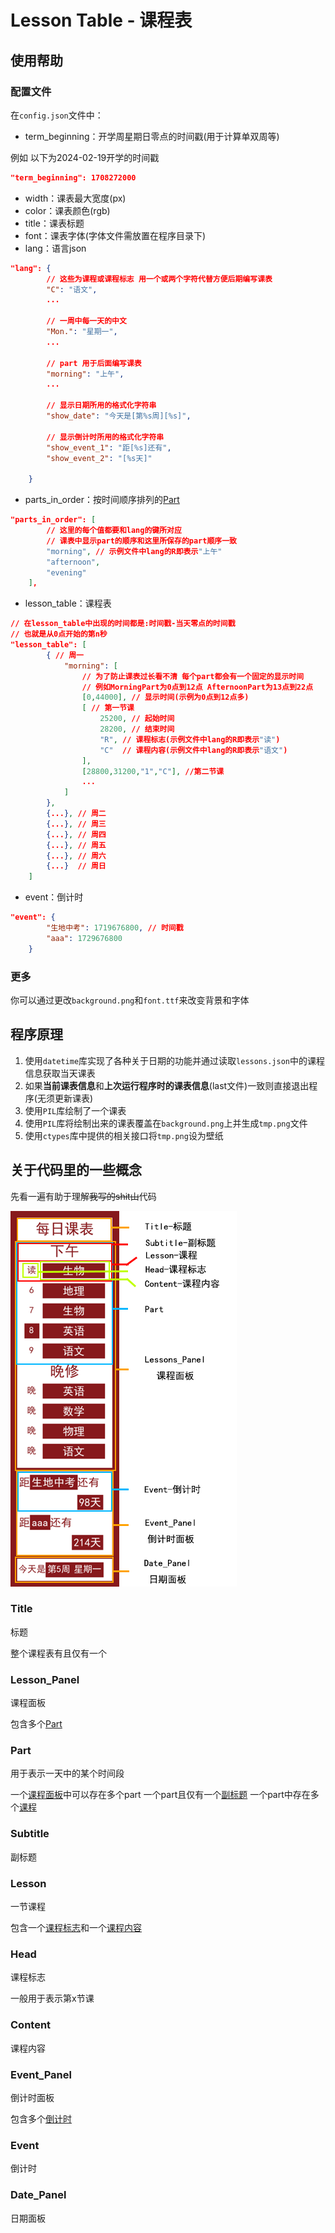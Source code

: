 # Lesson Table - 课程表

## 使用帮助
### 配置文件
在`config.json`文件中：
- term_beginning：开学周星期日零点的时间戳(用于计算单双周等)

例如 以下为2024-02-19开学的时间戳
```json
"term_beginning": 1708272000
```

- width：课表最大宽度(px)
- color：课表颜色(rgb)
- title：课表标题
- font：课表字体(字体文件需放置在程序目录下)
- lang：语言json
```json
"lang": {
        // 这些为课程或课程标志 用一个或两个字符代替方便后期编写课表
        "C": "语文", 
        ...

        // 一周中每一天的中文
        "Mon.": "星期一",
        ...

        // part 用于后面编写课表
        "morning": "上午",
        ...

        // 显示日期所用的格式化字符串
        "show_date": "今天是[第%s周][%s]",

        // 显示倒计时所用的格式化字符串
        "show_event_1": "距[%s]还有",
        "show_event_2": "[%s天]"

    }
```
- parts_in_order：按时间顺序排列的[Part](#part)
```json
"parts_in_order": [
        // 这里的每个值都要和lang的键所对应
        // 课表中显示part的顺序和这里所保存的part顺序一致
        "morning", // 示例文件中lang的R即表示"上午"
        "afternoon",
        "evening"
    ],
```
- lesson_table：课程表
```json
// 在lesson_table中出现的时间都是:时间戳-当天零点的时间戳
// 也就是从0点开始的第n秒
"lesson_table": [
        { // 周一
            "morning": [
                // 为了防止课表过长看不清 每个part都会有一个固定的显示时间
                // 例如MorningPart为0点到12点 AfternoonPart为13点到22点
                [0,44000], // 显示时间(示例为0点到12点多)
                [ // 第一节课
                    25200, // 起始时间
                    28200, // 结束时间
                    "R", // 课程标志(示例文件中lang的R即表示"读")
                    "C"  // 课程内容(示例文件中lang的R即表示"语文")
                ],
                [28800,31200,"1","C"], //第二节课
                ...
            ]
        },
        {...}, // 周二
        {...}, // 周三
        {...}, // 周四
        {...}, // 周五
        {...}, // 周六
        {...}  // 周日
    ]
```
- event：倒计时
```json
"event": {
        "生地中考": 1719676800, // 时间戳
        "aaa": 1729676800
    }
```

### 更多
你可以通过更改`background.png`和`font.ttf`来改变背景和字体


## 程序原理
1. 使用`datetime`库实现了各种关于日期的功能并通过读取`lessons.json`中的课程信息获取当天课表
2. 如果**当前课表信息**和**上次运行程序时的课表信息**(last文件)一致则直接退出程序(无须更新课表)
2. 使用`PIL`库绘制了一个课表
3. 使用`PIL`库将绘制出来的课表覆盖在`background.png`上并生成`tmp.png`文件
4. 使用`ctypes`库中提供的相关接口将`tmp.png`设为壁纸

## 关于代码里的一些概念
先看一遍有助于理解~~我写的shit山~~代码

![6](./1.png)

### Title
标题

整个课程表有且仅有一个

### Lesson_Panel
课程面板

包含多个[Part](#Part)

### Part
用于表示一天中的某个时间段

一个[课程面板](#Lesson_Panel)中可以存在多个part
一个part且仅有一个[副标题](#Subtitle)
一个part中存在多个[课程](#Lesson)

### Subtitle
副标题

### Lesson
一节课程

包含一个[课程标志](#Head)和一个[课程内容](#Content)

### Head
课程标志

一般用于表示第x节课

### Content
课程内容

### Event_Panel
倒计时面板

包含多个[倒计时](#Event)

### Event
倒计时

### Date_Panel
日期面板